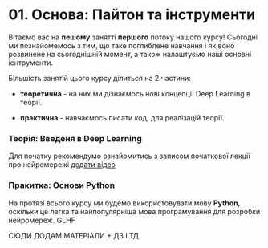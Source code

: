 
# 01. Основа: Пайтон та інструменти

Вітаємо вас на **пешому** занятті **першого** потоку нашого курсу! Сьогодні ми познайомемось з тим, що таке поглиблене навчання і як воно розвинене на сьогоднішній момент, а також налаштуємо наші основні існтрументи.

Більшість занятій цього курсу ділиться на 2 частини:
* **теоретична** - на них ми дізнаємось нові концепції Deep Learning в теорії.

* **практична** - навчаємось писати код, для реалізацій теорії.


### Теорія: Введеня в Deep Learning

Для початку рекомендумо ознайомитись з записом початкової лекції про нейромережі [додати відео]()

### Пракитка: Основи Python

На протязі всього курсу ми будемо використовувати мову **Python**, оскільки це легка та найпопулярніша мова програмування для розробки нейромереж. GLHF


СЮДИ ДОДАМ МАТЕРІАЛИ + ДЗ І ТД

